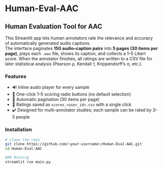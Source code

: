 # Human-Eval-AAC

## Human Evaluation Tool for AAC 

This Streamlit app lets human annotators rate the relevance and accuracy of automatically generated audio captions.  
The interface paginates **150 audio–caption pairs** into **5 pages (30 items per page)**, plays each `.wav` file, shows its caption, and collects a 1–5 Likert score.  When the annotator finishes, all ratings are written to a CSV file for later statistical analysis (Pearson ρ, Kendall τ, Krippendorff’s α, etc.).

### Features
- 🔊 Inline audio player for every sample  
- 📝 One-click 1–5 scoring radio buttons (no default selection)  
- 📄 Automatic pagination (30 items per page)  
- 💾 Ratings saved as `scores_<user_id>.csv` with a single click  
- ✔️ Designed for multi-annotator studies; each sample can be rated by 3–5 people

### Installation
```bash
# clone the repo
git clone https://github.com/<your-username>/Human-Eval-AAC.git
cd Human-Eval-AAC

### Running
streamlit run main.py
